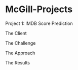 # McGill-Projects

Project 1: IMDB Score Prediction

The Client

The Challenge

The Approach

The Results
